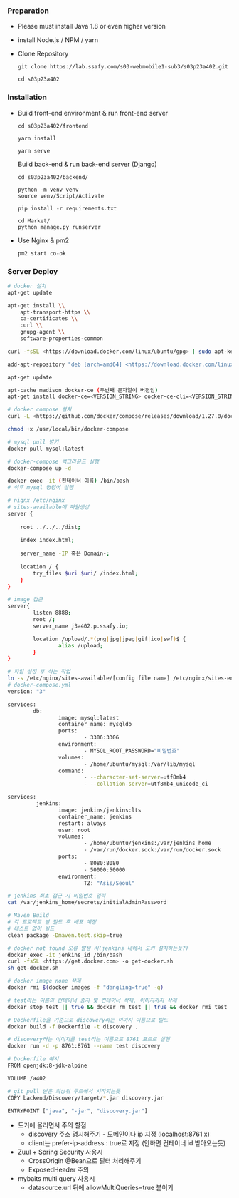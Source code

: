 ### Preparation

- Please must install Java 1.8  or even higher version

- install Node.js / NPM / yarn

- Clone Repository

    ```
    git clone https://lab.ssafy.com/s03-webmobile1-sub3/s03p23a402.git
      
    cd s03p23a402
    ```



### Installation

- Build front-end environment & run front-end server

    ```
    cd s03p23a402/frontend
    
    yarn install
    
    yarn serve
    ```

    Build back-end & run back-end server (Django)

    ```
    cd s03p23a402/backend/
    
    python -m venv venv
    source venv/Script/Activate
    
    pip install -r requirements.txt
    
    cd Market/
    python manage.py runserver
    ```

- Use Nginx & pm2

    ``` 
    pm2 start co-ok
    ```



### Server Deploy

```bash
# docker 설치
apt-get update

apt-get install \\
	apt-transport-https \\
	ca-certificates \\
	curl \\
	gnupg-agent \\
	software-properties-common

curl -fsSL <https://download.docker.com/linux/ubuntu/gpg> | sudo apt-key add -

add-apt-repository "deb [arch=amd64] <https://download.docker.com/linux/ubuntu> bionic stable"

apt-get update

apt-cache madison docker-ce (두번째 문자열이 버젼임)
apt-get install docker-ce=<VERSION_STRING> docker-ce-cli=<VERSION_STRING> containerd.io

# docker compose 설치
curl -L <https://github.com/docker/compose/releases/download/1.27.0/docker-compose-`uname> -s`-`uname -m` > /usr/local/bin/docker-compose

chmod +x /usr/local/bin/docker-compose
```

```bash
# mysql pull 받기
docker pull mysql:latest

# docker-compose 백그라운드 실행
docker-compose up -d

docker exec -it (컨테이너 이름) /bin/bash
# 이후 mysql 명령어 실행
```

```bash
# nignx /etc/nginx
# sites-available에 파일생성
server {
 
    root ../../../dist;
 
    index index.html;
 
    server_name -IP 혹은 Domain-;
 
    location / {
        try_files $uri $uri/ /index.html;
    }
}

# image 접근
server{
        listen 8888;
        root /;
        server_name j3a402.p.ssafy.io;

        location /upload/.*(png|jpg|jpeg|gif|ico|swf)$ {
                alias /upload;
        }
}

# 파일 설정 후 하는 작업
ln -s /etc/nginx/sites-available/[config file name] /etc/nginx/sites-enabled/
# docker-compose.yml
version: "3"
```

```bash
services:
        db:
                image: mysql:latest
                container_name: mysqldb
                ports:
                        - 3306:3306
                environment:
                        - MYSQL_ROOT_PASSWORD="비밀번호"
                volumes:
                        - /home/ubuntu/mysql:/var/lib/mysql
                command:
                        - --character-set-server=utf8mb4
                        - --collation-server=utf8mb4_unicode_ci

services:
         jenkins:
                image: jenkins/jenkins:lts
                container_name: jenkins
                restart: always
                user: root
                volumes:
                        - /home/ubuntu/jenkins:/var/jenkins_home
                        - /var/run/docker.sock:/var/run/docker.sock
                ports:
                        - 8080:8080
                        - 50000:50000
                environment:
                        TZ: "Asis/Seoul"
```

```bash
# jenkins 최초 접근 시 비밀번호 입력
cat /var/jenkins_home/secrets/initialAdminPassword

# Maven Build
# 각 프로젝트 별 빌드 후 배포 예정
# 테스트 없이 빌드
clean package -Dmaven.test.skip=true

# docker not found 오류 발생 시(jenkins 내에서 도커 설치하는듯?)
docker exec -it jenkins_id /bin/bash
curl -fsSL <https://get.docker.com> -o get-docker.sh
sh get-docker.sh

# docker image none 삭제
docker rmi $(docker images -f "dangling=true" -q)

# test라는 이름의 컨테이너 중지 및 컨테이너 삭제, 이미지까지 삭제
docker stop test || true && docker rm test || true && docker rmi test || true

# Dockerfile을 기준으로 discovery라는 이미지 이름으로 빌드
docker build -f Dockerfile -t discovery .

# discovery라는 이미지를 test라는 이름으로 8761 포트로 실행
docker run -d -p 8761:8761 --name test discovery
```

```bash
# Dockerfile 예시
FROM openjdk:8-jdk-alpine

VOLUME /a402

# git pull 받은 최상위 루트에서 시작되는듯
COPY backend/Discovery/target/*.jar discovery.jar

ENTRYPOINT ["java", "-jar", "discovery.jar"]
```

- 도커에 올리면서 주의 할점
    - discovery 주소 명시해주기 - 도메인이나 ip 지정 (localhost:8761 x)
    - client는 prefer-ip-address : true로 지정 (안하면 컨테이너 id 받아오는듯)
- Zuul + Spring Security 사용시
    - CrossOrigin @Bean으로 필터 처리해주기
    - ExposedHeader 주의
- mybaits multi query 사용시
    - datasource.url 뒤에 allowMultiQueries=true 붙이기